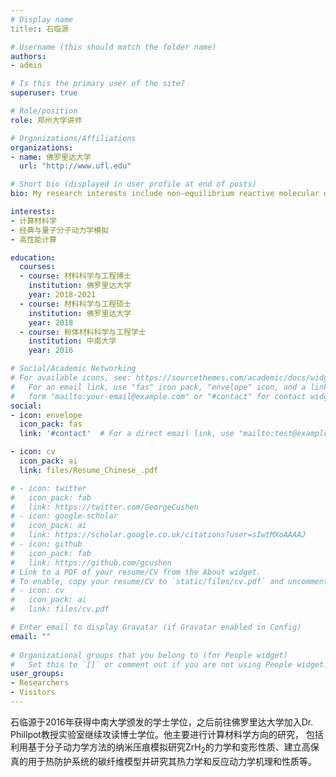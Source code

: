 ```yaml
---
# Display name
title:: 石临源

# Username (this should match the folder name)
authors:
- admin

# Is this the primary user of the site?
superuser: true

# Role/position
role: 郑州大学讲师

# Organizations/Affiliations
organizations:
- name: 佛罗里达大学
  url: "http://www.ufl.edu"

# Short bio (displayed in user profile at end of posts)
bio: My research interests include non-equilibrium reactive molecular dynamics simulation and first principles computation.

interests:
- 计算材料学
- 经典与量子分子动力学模拟
- 高性能计算

education:
  courses:
  - course: 材料科学与工程博士
    institution: 佛罗里达大学
    year: 2018-2021
  - course: 材料科学与工程硕士
    institution: 佛罗里达大学
    year: 2018
  - course: 粉体材料科学与工程学士
    institution: 中南大学
    year: 2016

# Social/Academic Networking
# For available icons, see: https://sourcethemes.com/academic/docs/widgets/#icons
#   For an email link, use "fas" icon pack, "envelope" icon, and a link in the
#   form "mailto:your-email@example.com" or "#contact" for contact widget.
social:
- icon: envelope
  icon_pack: fas
  link: '#contact'  # For a direct email link, use "mailto:test@example.org".

- icon: cv
  icon_pack: ai
  link: files/Resume_Chinese_.pdf

# - icon: twitter
#   icon_pack: fab
#   link: https://twitter.com/GeorgeCushen
# - icon: google-scholar
#   icon_pack: ai
#   link: https://scholar.google.co.uk/citations?user=sIwtMXoAAAAJ
# - icon: github
#   icon_pack: fab
#   link: https://github.com/gcushen
# Link to a PDF of your resume/CV from the About widget.
# To enable, copy your resume/CV to `static/files/cv.pdf` and uncomment the lines below.  
# - icon: cv
#   icon_pack: ai
#   link: files/cv.pdf

# Enter email to display Gravatar (if Gravatar enabled in Config)
email: ""
  
# Organizational groups that you belong to (for People widget)
#   Set this to `[]` or comment out if you are not using People widget.  
user_groups:
- Researchers
- Visitors
---
```


石临源于2016年获得中南大学颁发的学士学位，之后前往佛罗里达大学加入Dr. Phillpot教授实验室继续攻读博士学位。他主要进行计算材料学方向的研究， 包括利用基于分子动力学方法的纳米压痕模拟研究ZrH<sub>2</sub>的力学和变形性质、建立高保真的用于热防护系统的碳纤维模型并研究其热力学和反应动力学机理和性质等。
